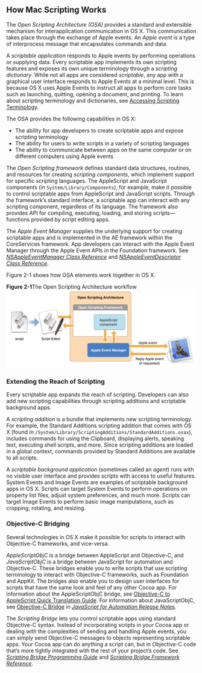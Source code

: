 <a id="//apple_ref/doc/uid/TP40016239-CH73"></a><a id="//apple_ref/doc/uid/TP40016239-CH73-SW1"></a>

## How Mac Scripting Works

The *Open Scripting Architecture (OSA)* provides a standard and extensible mechanism for interapplication communication in OS X. This communication takes place through the exchange of Apple events. An *Apple event* is a type of interprocess message that encapsulates commands and data.

A *scriptable application* responds to Apple events by performing operations or supplying data. Every scriptable app implements its own scripting features and exposes its own unique terminology through a *scripting dictionary*. While not all apps are considered *scriptable*, any app with a graphical user interface responds to Apple Events at a minimal level. This is because OS X uses Apple Events to instruct all apps to perform core tasks such as launching, quitting, opening a document, and printing. To learn about scripting terminology and dictionaries, see [Accessing Scripting Terminology](AboutScriptingTerminology.md#//apple_ref/doc/uid/TP40016239-CH9-SW1).

The OSA provides the following capabilities in OS X:

* The ability for app developers to create scriptable apps and expose scripting terminology
* The ability for users to write scripts in a variety of scripting languages
* The ability to communicate between apps on the same computer or on different computers using Apple events

The *Open Scripting framework* defines standard data structures, routines, and resources for creating *scripting components*, which implement support for specific scripting languages. The AppleScript and JavaScript components (in `System/Library/Components`), for example, make it possible to control scriptable apps from AppleScript and JavaScript scripts. Through the framework’s standard interface, a scriptable app can interact with any scripting component, regardless of its language. The framework also provides API for compiling, executing, loading, and storing scripts—functions provided by script editing apps.

The *Apple Event Manager* supplies the underlying support for creating scriptable apps and is implemented in the AE framework within the CoreServices framework. App developers can interact with the Apple Event Manager through the Apple Event APIs in the Foundation framework. See *[NSAppleEventManager Class Reference](https://developer.apple.com/documentation/foundation/nsappleeventmanager)* and *[NSAppleEventDescriptor Class Reference](https://developer.apple.com/documentation/foundation/nsappleeventdescriptor)*.

Figure 2-1 shows how OSA elements work together in OS X.

<a id="//apple_ref/doc/uid/TP40016239-CH73-SW2"></a>
**Figure 2-1**The Open Scripting Architecture workflow
![image: ../Art/execute_script_2x.png](Art/execute_script_2x.png)

<a id="//apple_ref/doc/uid/TP40016239-CH73-SW3"></a>

### Extending the Reach of Scripting

Every scriptable app expands the reach of scripting. Developers can also add new scripting capabilities through scripting additions and scriptable background apps.

A *scripting addition* is a bundle that implements new scripting terminology. For example, the Standard Additions scripting addition that comes with OS X (found in `/System/Library/ScriptingAdditions/StandardAdditions.osax`), includes commands for using the Clipboard, displaying alerts, speaking text, executing shell scripts, and more. Since scripting additions are loaded in a global context, commands provided by Standard Additions are available to all scripts.

A *scriptable background application* (sometimes called an *agent*) runs with no visible user interface and provides scripts with access to useful features. System Events and Image Events are examples of scriptable background apps in OS X. Scripts can target System Events to perform operations on property list files, adjust system preferences, and much more. Scripts can target Image Events to perform basic image manipulations, such as cropping, rotating, and resizing.

<a id="//apple_ref/doc/uid/TP40016239-CH73-SW4"></a>

### Objective-C Bridging

Several technologies in OS X make it possible for scripts to interact with Objective-C frameworks, and vice-versa.

*AppleScriptObjC* is a bridge between AppleScript and Objective-C, and *JavaScriptObjC* is a bridge between JavaScript for automation and Objective-C. These bridges enable you to write scripts that use scripting terminology to interact with Objective-C frameworks, such as Foundation and AppKit. The bridges also enable you to design user interfaces for scripts that have the same look and feel of any other Cocoa app. For information about the AppleScriptObjC bridge, see [Objective-C to AppleScript Quick Translation Guide](AppendixA-AppleScriptObjCQuickTranslationGuide.md#//apple_ref/doc/uid/TP40016239-CH79-SW1). For information about JavaScriptObjC, see [Objective-C Bridge](../../../../releasenotes/InterapplicationCommunication/RN-JavaScriptForAutomation/Articles/OSX10-10.html#//apple_ref/doc/uid/TP40014508-CH109-SW17) in *[JavaScript for Automation Release Notes](../../../../releasenotes/InterapplicationCommunication/RN-JavaScriptForAutomation/Articles/Introduction.html#//apple_ref/doc/uid/TP40014508)*.

The *Scripting Bridge* lets you control scriptable apps using standard Objective-C syntax. Instead of incorporating scripts in your Cocoa app or dealing with the complexities of sending and handling Apple events, you can simply send Objective-C messages to objects representing scriptable apps. Your Cocoa app can do anything a script can, but in Objective-C code that’s more tightly integrated with the rest of your project’s code. See *[Scripting Bridge Programming Guide](../../../Cocoa/Conceptual/ScriptingBridgeConcepts/Introduction/Introduction.html#//apple_ref/doc/uid/TP40006104)* and *[Scripting Bridge Framework Reference](https://developer.apple.com/documentation/scriptingbridge)*.
